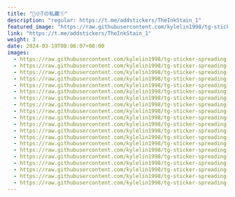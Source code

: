 ```yaml
---
title: "🍋小Tの私藏①"
description: "regular: https://t.me/addstickers/TheInkStain_1"
featured_image: "https://raw.githubusercontent.com/kylelin1998/tg-sticker-spreading-worldwide-images/main/img/8ef4bc5f-98b3-45da-a3ba-56c22c2ab683.jpg"
link: "https://t.me/addstickers/TheInkStain_1"
weight: 3
date: 2024-03-19T08:06:07+08:00
images:
  - https://raw.githubusercontent.com/kylelin1998/tg-sticker-spreading-worldwide-images/main/img/8ef4bc5f-98b3-45da-a3ba-56c22c2ab683.jpg
  - https://raw.githubusercontent.com/kylelin1998/tg-sticker-spreading-worldwide-images/main/img/9b7efbb8-806f-400f-ba70-38c3d710c861.jpg
  - https://raw.githubusercontent.com/kylelin1998/tg-sticker-spreading-worldwide-images/main/img/fa9c87f2-2eed-4865-860b-289e1d3bb605.jpg
  - https://raw.githubusercontent.com/kylelin1998/tg-sticker-spreading-worldwide-images/main/img/47495fda-1225-43c6-b605-7a7ae583f022.jpg
  - https://raw.githubusercontent.com/kylelin1998/tg-sticker-spreading-worldwide-images/main/img/cfd05696-7082-4772-a2bd-9ce73e77ffba.jpg
  - https://raw.githubusercontent.com/kylelin1998/tg-sticker-spreading-worldwide-images/main/img/9add43ff-0786-4fc0-a7ab-0923d877ddce.jpg
  - https://raw.githubusercontent.com/kylelin1998/tg-sticker-spreading-worldwide-images/main/img/9bdb0ddf-2b2b-408f-be30-3dc869d48935.jpg
  - https://raw.githubusercontent.com/kylelin1998/tg-sticker-spreading-worldwide-images/main/img/ea2bc4b5-40f8-46fc-af64-5776b72f38c5.jpg
  - https://raw.githubusercontent.com/kylelin1998/tg-sticker-spreading-worldwide-images/main/img/e8d76222-2ca1-4f2f-bea7-193f45bfd983.jpg
  - https://raw.githubusercontent.com/kylelin1998/tg-sticker-spreading-worldwide-images/main/img/10d62d51-25b3-4d61-9076-29a54c0ad473.jpg
  - https://raw.githubusercontent.com/kylelin1998/tg-sticker-spreading-worldwide-images/main/img/f8d0217b-7de5-43ec-9621-6ea1fe3e9800.jpg
  - https://raw.githubusercontent.com/kylelin1998/tg-sticker-spreading-worldwide-images/main/img/4da01a71-3f62-4e12-be36-a79234276598.jpg
  - https://raw.githubusercontent.com/kylelin1998/tg-sticker-spreading-worldwide-images/main/img/1872b053-b3ca-4357-8b1a-c3be2e44a5a7.jpg
  - https://raw.githubusercontent.com/kylelin1998/tg-sticker-spreading-worldwide-images/main/img/cd24d0a8-77b4-4a8f-9487-a73c3d0a1839.jpg
  - https://raw.githubusercontent.com/kylelin1998/tg-sticker-spreading-worldwide-images/main/img/0546d95c-c8c5-4904-85fa-b28723ac6077.jpg
  - https://raw.githubusercontent.com/kylelin1998/tg-sticker-spreading-worldwide-images/main/img/ab4001aa-bef6-4600-a878-9b4e64959e9b.jpg
  - https://raw.githubusercontent.com/kylelin1998/tg-sticker-spreading-worldwide-images/main/img/d4b2049f-ee32-469f-8642-18ac3eb77d6a.jpg
  - https://raw.githubusercontent.com/kylelin1998/tg-sticker-spreading-worldwide-images/main/img/4c61a661-8bc3-4ef2-80bb-01c1ee2e1234.jpg
  - https://raw.githubusercontent.com/kylelin1998/tg-sticker-spreading-worldwide-images/main/img/512f8f5e-697f-410c-ac54-beb16774f1ba.jpg
  - https://raw.githubusercontent.com/kylelin1998/tg-sticker-spreading-worldwide-images/main/img/ab1f8a26-b415-45b2-942c-d75fa63c2af3.jpg
---
```

